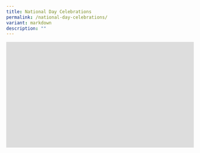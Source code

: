 ```yaml
---
title: National Day Celebrations
permalink: /national-day-celebrations/
variant: markdown
description: ""
---
```

<div style="max-width: 560px;">
  <div style="position: relative; width: 100%; height: 0; padding-bottom: 56.25%; overflow: hidden;">

<iframe allowfullscreen="" allow="accelerometer; autoplay; clipboard-write; encrypted-media; gyroscope; picture-in-picture; web-share" frameborder="0" title="NCPS SG60 MUSIC VIDEO   HAPPY BIRTHDAY SINGAPORE" src="https://www.youtube.com/embed/lHDuG843kwA" height="675" width="1200"></iframe>
	</div></div>

